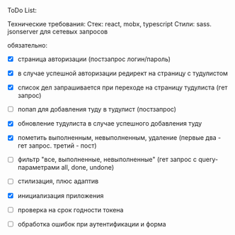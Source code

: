 ToDo List:

Технические требования:
Стек: react, mobx, typescript
Стили: sass.
jsonserver для сетевых запросов

обязательно:

- [x] страница авторизации (постзапрос логин/пароль)
- [x] в случае успешной авторизации редирект на страницу с тудулистом
- [x] список дел запрашивается при переходе на страницу тудулиста (гет запрос)
- [ ] попап для добавления туду в тудулист (постзапрос)
- [x] обновление тудулиста в случае успешного добавления туду
- [x] пометить выполненным, невыполненным, удаление (первые два - гет запрос. третий - пост)
- [ ] фильтр "все, выполненные, невыполненные" (гет запрос с query-параметрами all, done, undone)
- [ ] стилизация, плюс адаптив

- [x] инициализация приложения
- [ ] проверка на срок годности токена
- [ ] обработка ошибок при аутентификации и форма
